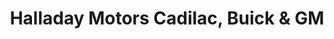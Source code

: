 ---
title: "Halladay Motors Cadilac, Buick & GM"
url: /cheyenne/halladay-motors-cadilac-buick-and-gm/
shop: car repair
---